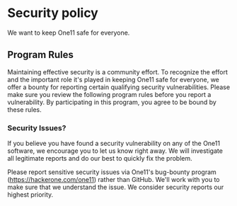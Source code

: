 # Security policy
We want to keep One11 safe for everyone.

## Program Rules
Maintaining effective security is a community effort. To recognize the effort and the important role it's played in keeping One11 safe for everyone, we offer a bounty for reporting certain qualifying security vulnerabilities. Please make sure you review the following program rules before you report a vulnerability. By participating in this program, you agree to be bound by these rules.

### Security Issues?
If you believe you have found a security vulnerability on any of the One11 software, we encourage you to let us know right away. We will investigate all legitimate reports and do our best to quickly fix the problem. 

Please report sensitive security issues via One11's bug-bounty program (https://hackerone.com/one11) rather than GitHub. We'll work with you to make sure that we understand the issue. We consider security reports our highest priority.
